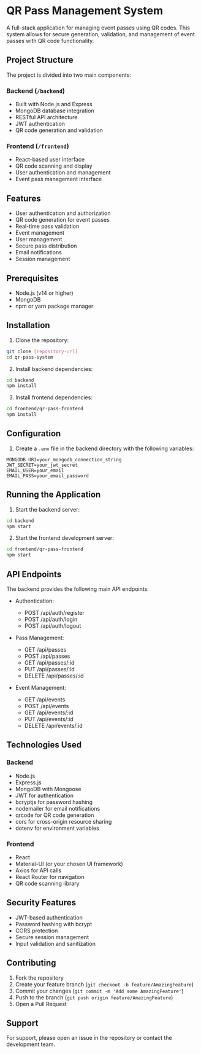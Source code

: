 # QR Pass Management System

A full-stack application for managing event passes using QR codes. This system allows for secure generation, validation, and management of event passes with QR code functionality.

## Project Structure

The project is divided into two main components:

### Backend (`/backend`)
- Built with Node.js and Express
- MongoDB database integration
- RESTful API architecture
- JWT authentication
- QR code generation and validation

### Frontend (`/frontend`)
- React-based user interface
- QR code scanning and display
- User authentication and management
- Event pass management interface

## Features

- User authentication and authorization
- QR code generation for event passes
- Real-time pass validation
- Event management
- User management
- Secure pass distribution
- Email notifications
- Session management

## Prerequisites

- Node.js (v14 or higher)
- MongoDB
- npm or yarn package manager

## Installation

1. Clone the repository:
```bash
git clone [repository-url]
cd qr-pass-system
```

2. Install backend dependencies:
```bash
cd backend
npm install
```

3. Install frontend dependencies:
```bash
cd frontend/qr-pass-frontend
npm install
```

## Configuration

1. Create a `.env` file in the backend directory with the following variables:
```
MONGODB_URI=your_mongodb_connection_string
JWT_SECRET=your_jwt_secret
EMAIL_USER=your_email
EMAIL_PASS=your_email_password
```

## Running the Application

1. Start the backend server:
```bash
cd backend
npm start
```

2. Start the frontend development server:
```bash
cd frontend/qr-pass-frontend
npm start
```

## API Endpoints

The backend provides the following main API endpoints:

- Authentication:
  - POST /api/auth/register
  - POST /api/auth/login
  - POST /api/auth/logout

- Pass Management:
  - GET /api/passes
  - POST /api/passes
  - GET /api/passes/:id
  - PUT /api/passes/:id
  - DELETE /api/passes/:id

- Event Management:
  - GET /api/events
  - POST /api/events
  - GET /api/events/:id
  - PUT /api/events/:id
  - DELETE /api/events/:id

## Technologies Used

### Backend
- Node.js
- Express.js
- MongoDB with Mongoose
- JWT for authentication
- bcryptjs for password hashing
- nodemailer for email notifications
- qrcode for QR code generation
- cors for cross-origin resource sharing
- dotenv for environment variables

### Frontend
- React
- Material-UI (or your chosen UI framework)
- Axios for API calls
- React Router for navigation
- QR code scanning library

## Security Features

- JWT-based authentication
- Password hashing with bcrypt
- CORS protection
- Secure session management
- Input validation and sanitization

## Contributing

1. Fork the repository
2. Create your feature branch (`git checkout -b feature/AmazingFeature`)
3. Commit your changes (`git commit -m 'Add some AmazingFeature'`)
4. Push to the branch (`git push origin feature/AmazingFeature`)
5. Open a Pull Request

## Support

For support, please open an issue in the repository or contact the development team. 
